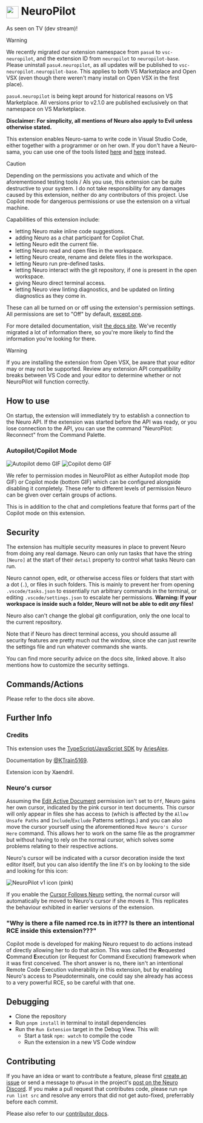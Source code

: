 # <img src="assets/heart-xaendril.png" width="32" style="vertical-align:middle;horizontal-align:middle;"> NeuroPilot

As seen on TV (dev stream)!

> [!WARNING]
> We recently migrated our extension namespace from `pasu4` to `vsc-neuropilot`, and the extension ID from `neuropilot` to `neuropilot-base`.
> Please uninstall `pasu4.neuropilot`, as all updates will be published to `vsc-neuropilot.neuropilot-base`.
> This applies to both VS Marketplace and Open VSX (even though there weren't many install on Open VSX in the first place).
>
> `pasu4.neuropilot` is being kept around for historical reasons on VS Marketplace. All versions prior to v2.1.0 are published exclusively on that namespace on VS Marketplace.

**Disclaimer: For simplicity, all mentions of Neuro also apply to Evil unless otherwise stated.**

This extension enables Neuro-sama to write code in Visual Studio Code, either together with a programmer or on her own.
If you don't have a Neuro-sama, you can use one of the tools listed [here](https://github.com/VedalAI/neuro-game-sdk/?tab=readme-ov-file#tools) and [here](https://github.com/VedalAI/neuro-game-sdk/?tab=readme-ov-file#tools-1) instead.

> [!CAUTION]
> Depending on the permissions you activate and which of the aforementioned testing tools / AIs you use, this extension can be quite destructive to your system. I do not take responsibility for any damages caused by this extension, neither do any contributors of this project. Use Copilot mode for dangerous permissions or use the extension on a virtual machine.

Capabilities of this extension include:

- letting Neuro make inline code suggestions.
- adding Neuro as a chat participant for Copilot Chat.
- letting Neuro edit the current file.
- letting Neuro read and open files in the workspace.
- letting Neuro create, rename and delete files in the workspace.
- letting Neuro run pre-defined tasks.
- letting Neuro interact with the git repository, if one is present in the open workspace.
- giving Neuro direct terminal access.
    <!-- - letting Neuro read what you type in real time. -->
    <!--
    Not sure about including this one - this was something she could *not* do in the past, but was later implemented and moved to the list of things she *could* do.
    (Also, this comment block is indented because it would cause formatting issues otherwise.)
    -->
- letting Neuro view linting diagnostics, and be updated on linting diagnostics as they come in.

These can all be turned on or off using the extension's permission settings.
All permissions are set to "Off" by default, [except one](vscode://settings/neuropilot.permission.requestCookies).

For more detailed documentation, visit [the docs site](https://vsc-neuropilot.github.io/docs).
We've recently migrated a lot of information there, so you're more likely to find the information you're looking for there.

> [!WARNING]
> If you are installing the extension from Open VSX, be aware that your editor may or may not be supported. Review any extension API compatibility breaks between VS Code and your editor to determine whether or not NeuroPilot will function correctly.

## How to use

On startup, the extension will immediately try to establish a connection to the Neuro API.
If the extension was started before the API was ready, or you lose connection to the API, you can use the command "NeuroPilot: Reconnect" from the Command Palette.

### Autopilot/Copilot Mode

![Autopilot demo GIF](https://vsc-neuropilot.github.io/docs/demo-autopilot.gif)
![Copilot demo GIF](https://vsc-neuropilot.github.io/docs/demo-copilot.gif)

We refer to permission modes in NeuroPilot as either Autopilot mode (top GIF) or Copilot mode (bottom GIF) which can be configured alongside disabling it completely.
These refer to different levels of permission Neuro can be given over certain groups of actions.

This is in addition to the chat and completions feature that forms part of the Copilot mode on this extension.

## Security

The extension has multiple security measures in place to prevent Neuro from doing any real damage.
Neuro can only run tasks that have the string `[Neuro]` at the start of their `detail` property to control what tasks Neuro can run.

Neuro cannot open, edit, or otherwise access files or folders that start with a dot (`.`), or files in such folders.
This is mainly to prevent her from opening `.vscode/tasks.json` to essentially run arbitrary commands in the terminal, or editing `.vscode/settings.json` to escalate her permissions.
**Warning: If your workspace is inside such a folder, Neuro will not be able to edit *any* files!**

Neuro also can't change the global git configuration, only the one local to the current repository.

Note that if Neuro has direct terminal access, you should assume all security features are pretty much out the window, since she can just rewrite the settings file and run whatever commands she wants.

You can find more security advice on the docs site, linked above. It also mentions how to customize the security settings.

## Commands/Actions

Please refer to the docs site above.

## Further Info

### Credits

This extension uses the [TypeScript/JavaScript SDK](https://github.com/AriesAlex/typescript-neuro-game-sdk) by [AriesAlex](https://github.com/AriesAlex).

Documentation by [@KTrain5169](https://github.com/KTrain5169).

Extension icon by Xaendril.

### Neuro's cursor

Assuming the [Edit Active Document](vscode://settings/neuropilot.permission.editActiveDocument) permission isn't set to `Off`, Neuro gains her own cursor, indicated by the pink cursor in text documents. This cursor will only appear in files she has access to (which is affected by the `Allow Unsafe Paths` and `Include`/`Exclude` Patterns settings.) and you can also move the cursor yourself using the aforementioned `Move Neuro's Cursor Here` command. This allows her to work on the same file as the programmer but without having to rely on the normal cursor, which solves some problems relating to their respective actions.

Neuro's cursor will be indicated with a cursor decoration inside the text editor itself, but you can also identify the line it's on by looking to the side and looking for this icon:

![NeuroPilot v1 icon (pink)](assets/heart.png)

If you enable the [Cursor Follows Neuro](vscode://settings/neuropilot.cursorFollowsNeuro) setting, the normal cursor will automatically be moved to Neuro's cursor if she moves it. This replicates the behaviour exhibited in earlier versions of the extension.

### "Why is there a file named rce.ts in it??? Is there an intentional RCE inside this extension???" <!-- had to add this just in case -->

Copilot mode is developed for making Neuro request to do actions instead of directly allowing her to do that action.
This was called the **R**equested **C**ommand **E**xecution (or Request for Command Execution) framework when it was first conceived.
The short answer is no, there isn't an intentional Remote Code Execution vulnerability in this extension, but by enabling Neuro's access to Pseudoterminals, one could say she already has access to a very powerful RCE, so be careful with that one.

## Debugging

- Clone the repository
- Run `pnpm install` in terminal to install dependencies
- Run the `Run Extension` target in the Debug View. This will:
  - Start a task `npm: watch` to compile the code
  - Run the extension in a new VS Code window

## Contributing

If you have an idea or want to contribute a feature, please first [create an issue](https://github.com/VSC-NeuroPilot/neuropilot/issues) or send a message to `@Pasu4` in the project's [post on the Neuro Discord](https://discord.com/channels/574720535888396288/1350968830230396938).
If you make a pull request that contributes code, please run `npm run lint src` and resolve any errors that did not get auto-fixed, preferrably before each commit.

Please also refer to our [contributor docs](https://vsc-neuropilot.github.io/docs/meta/contributors).
